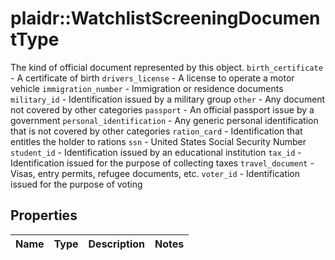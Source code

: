 # plaidr::WatchlistScreeningDocumentType

The kind of official document represented by this object.  `birth_certificate` - A certificate of birth  `drivers_license` - A license to operate a motor vehicle  `immigration_number` - Immigration or residence documents  `military_id` - Identification issued by a military group  `other` - Any document not covered by other categories  `passport` - An official passport issue by a government  `personal_identification` - Any generic personal identification that is not covered by other categories  `ration_card` - Identification that entitles the holder to rations  `ssn` - United States Social Security Number  `student_id` - Identification issued by an educational institution  `tax_id` - Identification issued for the purpose of collecting taxes  `travel_document` - Visas, entry permits, refugee documents, etc.  `voter_id` - Identification issued for the purpose of voting

## Properties
Name | Type | Description | Notes
------------ | ------------- | ------------- | -------------


